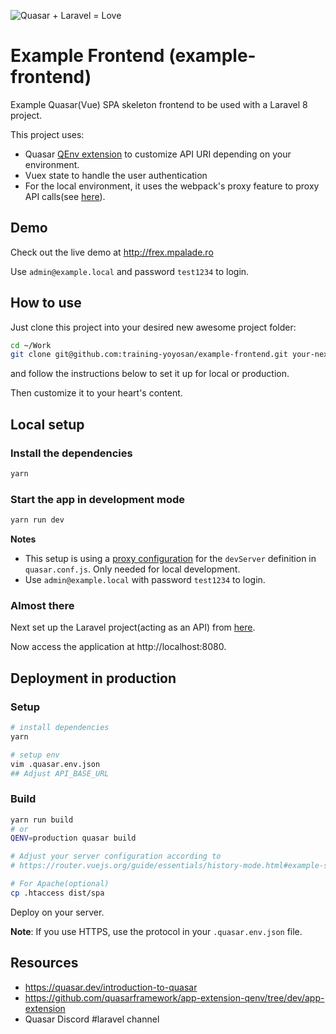 ![Quasar + Laravel = Love](https://baex.mpalade.ro/images/quasar_and_laravel_is_love.png)

# Example Frontend (example-frontend)

Example Quasar(Vue) SPA skeleton frontend to be used with a Laravel 8 project.

This project uses:

- Quasar [QEnv extension](https://github.com/quasarframework/app-extension-qenv/tree/dev/app-extension) to customize API URI depending on your environment.
- Vuex state to handle the user authentication
- For the local environment, it uses the webpack's proxy feature to proxy API calls(see [here](https://github.com/training-yoyosan/example-frontend/blob/master/quasar.conf.js#L72)).

## Demo

Check out the live demo at http://frex.mpalade.ro

Use `admin@example.local` and password `test1234` to login.

## How to use

Just clone this project into your desired new awesome project folder:

```bash
cd ~/Work
git clone git@github.com:training-yoyosan/example-frontend.git your-next-awesome-project
```

and follow the instructions below to set it up for local or production.

Then customize it to your heart's content.

## Local setup

### Install the dependencies

```bash
yarn
```

### Start the app in development mode

```bash
yarn run dev
```

**Notes**

- This setup is using a [proxy configuration](https://github.com/training-yoyosan/example-frontend/blob/master/quasar.conf.js#L76) for the `devServer` definition in `quasar.conf.js`. Only needed for local development.
- Use `admin@example.local` with password `test1234` to login.

### Almost there

Next set up the Laravel project(acting as an API) from [here](https://github.com/training-yoyosan/example-backend).

Now access the application at http://localhost:8080.

## Deployment in production

### Setup

```bash
# install dependencies
yarn

# setup env
vim .quasar.env.json
## Adjust API_BASE_URL
```

### Build

```bash
yarn run build
# or
QENV=production quasar build

# Adjust your server configuration according to
# https://router.vuejs.org/guide/essentials/history-mode.html#example-server-configurations

# For Apache(optional)
cp .htaccess dist/spa
```

Deploy on your server.

**Note**: If you use HTTPS, use the protocol in your `.quasar.env.json` file.

## Resources

- https://quasar.dev/introduction-to-quasar
- https://github.com/quasarframework/app-extension-qenv/tree/dev/app-extension
- Quasar Discord #laravel channel

